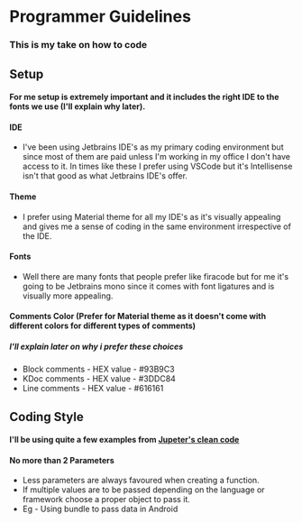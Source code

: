 # Programmer Guidelines

### This is my take on how to code

## Setup

#### For me setup is extremely important and it includes the right IDE to the fonts we use (I'll explain why later).

#### IDE

* I've been using Jetbrains IDE's as my primary coding environment but since most of them are paid unless I'm working in my office I don't have access to it. In times like these I prefer using VSCode but it's Intellisense isn't that good as what Jetbrains IDE's offer.

#### Theme

* I prefer using Material theme for all my IDE's as it's visually appealing and gives me a sense of coding in the same environment irrespective of the IDE.

#### Fonts

* Well there are many fonts that people prefer like firacode but for me it's going to be Jetbrains mono since it comes with font ligatures and is visually more appealing.

#### Comments Color (Prefer for Material theme as it doesn't come with different colors for different types of comments)

##### I'll explain later on why i prefer these choices

* Block comments - HEX value - #93B9C3
* KDoc comments - HEX value - #3DDC84
* Line comments - HEX value - #616161

## Coding Style

#### I'll be using quite a few examples from [Jupeter's clean code](https://github.com/jupeter/clean-code-php)

#### No more than 2 Parameters

* Less parameters are always favoured when creating a function. 
* If multiple values are to be passed depending on the language or framework choose a proper object to pass it.
* Eg - Using bundle to pass data in Android

